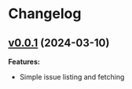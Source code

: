 # Changelog

## [v0.0.1](https://github.com/anakinj/aikido-ruby-client/tree/v0.0.1) (2024-03-10)

**Features:**

- Simple issue listing and fetching